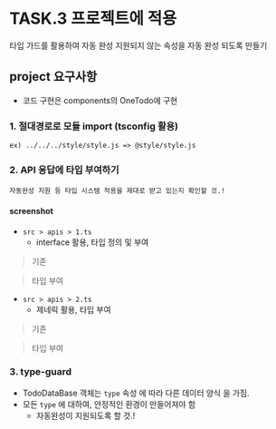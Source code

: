 # TASK.3 프로젝트에 적용

타입 가드를 활용하여 자동 완성 지원되지 않는 속성을 자동 완성 되도록 만들기

## project 요구사항

- 코드 구현은 components의 OneTodo에 구현



### 1. 절대경로로 모듈 import (tsconfig 활용)
```
ex) ../../../style/style.js => @style/style.js
```

### 2. API 응답에 타입 부여하기

```
자동완성 지원 등 타입 시스템 적용을 제대로 받고 있는지 확인할 것.!
```

#### screenshot

- `src > apis > 1.ts`
  - interface 활용, 타입 정의 및 부여

> 기존

> 타입 부여

- `src > apis > 2.ts`
  - 제네릭 활용, 타입 부여

> 기존

> 타입 부여

### 3. type-guard
  - TodoDataBase 객체는 `type` 속성 에 따라 다른 데이터 양식
  을 가짐.
  - 모든 `type` 에 대하여, 안정적인 환경이 만들어져야 함
    - 자동완성이 지원되도록 할 것.!

